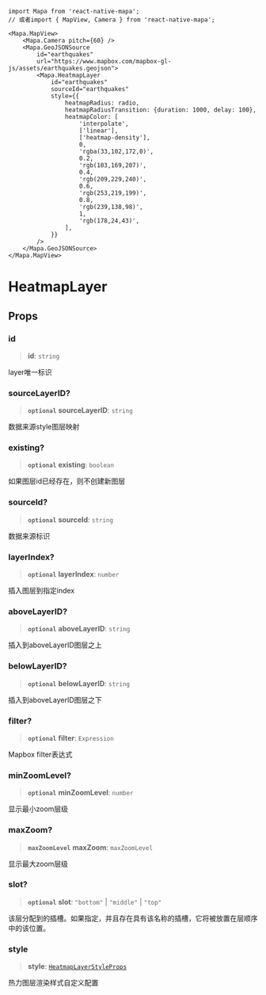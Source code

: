```tsx
import Mapa from 'react-native-mapa';
// 或者import { MapView, Camera } from 'react-native-mapa';

<Mapa.MapView>
    <Mapa.Camera pitch={60} />
    <Mapa.GeoJSONSource
        id="earthquakes"
        url="https://www.mapbox.com/mapbox-gl-js/assets/earthquakes.geojson">
        <Mapa.HeatmapLayer
            id="earthquakes"
            sourceId="earthquakes"
            style={{
                heatmapRadius: radio,
                heatmapRadiusTransition: {duration: 1000, delay: 100},
                heatmapColor: [
                    'interpolate',
                    ['linear'],
                    ['heatmap-density'],
                    0,
                    'rgba(33,102,172,0)',
                    0.2,
                    'rgb(103,169,207)',
                    0.4,
                    'rgb(209,229,240)',
                    0.6,
                    'rgb(253,219,199)',
                    0.8,
                    'rgb(239,138,98)',
                    1,
                    'rgb(178,24,43)',
                ],
            }}
        />
    </Mapa.GeoJSONSource>
</Mapa.MapView>
```

# HeatmapLayer

## Props
### id

> **id**: `string`

layer唯一标识

### sourceLayerID?

> **`optional`** **sourceLayerID**: `string`

数据来源style图层映射

### existing?

> **`optional`** **existing**: `boolean`

如果图层id已经存在，则不创建新图层

### sourceId?

> **`optional`** **sourceId**: `string`

数据来源标识

### layerIndex?

> **`optional`** **layerIndex**: `number`

插入图层到指定index

### aboveLayerID?

> **`optional`** **aboveLayerID**: `string`

插入到aboveLayerID图层之上

### belowLayerID?

> **`optional`** **belowLayerID**: `string`

插入到aboveLayerID图层之下

### filter?

> **`optional`** **filter**: `Expression`

Mapbox filter表达式

### minZoomLevel?

> **`optional`** **minZoomLevel**: `number`

显示最小zoom层级

### maxZoom?

> **`maxZoomLevel`** **maxZoom**: `maxZoomLevel`

显示最大zoom层级

### slot?

> **`optional`** **slot**: `"bottom"` \| `"middle"` \| `"top"`

该层分配到的插槽。如果指定，并且存在具有该名称的插槽，它将被放置在层顺序中的该位置。

### style

> **style**: [`HeatmapLayerStyleProps`](HeatmapLayerStyleProps.md)

热力图层渲染样式自定义配置